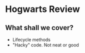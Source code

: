 Hogwarts Review
==============


## What shall we cover?
- Lifecycle methods
- "Hacky" code. Not neat or good